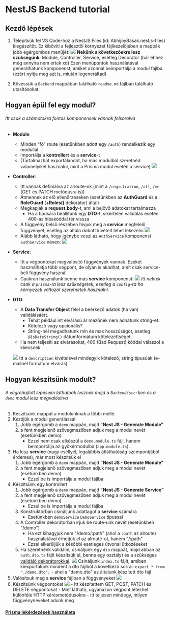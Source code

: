 # NestJS Backend tutorial

## Kezdő lépések

1. Telepítsük fel VS Code-hoz a NestJS Files (id: AbhijoyBasak.nestjs-files) kiegészítőt. Ez kibővíti a fejlesztői környezet fájlkezelőjében a mappák jobb egérgombos menüjét:
![](./img/context_menu.png)
**Nekünk a következőekre lesz szükségünk**: Module, Controller, Service, esetleg Decorator (bár ehhez még annyira nem értek xd)
Ezen menüpontok használatával generálhatunk komponenst, amiket azonnal beimportálja a modul fájlba (ezért nyitja meg azt is, miután legeneráltad)

2. Kövessük a `Backend` mappában található `readme.md` fájlban található utasításokat.

## Hogyan épül fel egy modul?

###### Itt csak a számotokra fontos komponensek vannak felsorolva

- **Module**:
  - Minden "fő" route (esetünkben adott egy `/auth`) rendelkezik egy modullal
  - Importálja a **kontrollert** és a **service**-t
  - (Tartalmazhat exportálandót, ha más modulból szeretnéd valamelyiket használni, mint a Prisma modul esetén a service)
![](./img/module.png)

- **Controller**:
  - Itt vannak definiálva az alroute-ok (mint a `/registration`, `/all`, `/me` (GET és PATCH metódusra is))
  - Átmennek az elő ellenőrzéseken (esetünkben az **AuthGuard** és a **RoleGuard** (+**Roles()** dekorátor) által)
  - Megkapják a **request.body**-t, ami a bejövő adatokat tartalmazza
    - Ha a típusára beállítunk egy **DTO**-t, sikertelen validálás esetén 400-as hibakóddal tér vissza
  - A függvény belső részében hívjuk meg a **service** megfelelő függvényét, esetleg az általa dobott kivételt lehet lekezelni
![](./img/controller.png)
  - Alább látható, hogy igénybe veszi az `AuthService` komponenst `authService` néven:
  ![](./img/controller_service.png)

- **Service**:
  - Itt a végpontokat megvalósító függvények vannak. Ezeket használhatja több végpont, de olyan is akadhat, amit csak service-beli függvény használ.
  - Gyakran használunk benne más **service** komponenst:
  ![](./img/service.png)
  *Itt nektek csak a `prisma`-ra lesz szükségetek, esetleg a `config`-ra ha környezeti változót szeretnétek használni.*
- **DTO**:
  - A **Data Transfer Object** felel a beérkező adatok (ha van) validálásáért.
    - Tehát például int elvárású ár mezőnek nem adnatunk string-et.
    - Kötelező vagy opcionális?
    - String-nél megadhatunk min és max hosszúságot, esetleg `@IsDateString()` dátumformátum kötelezettséget.
  - Ha nem teljesíti az elvárásokat, 400 (Bad Request) kóddal válaszol a kliensnek
  
  ![](./img/dto.png)
    Itt a `description` kivételével mindegyik kötelező, string típusúak (e-mailnél formátum elvárás)

## Hogyan készítsünk modult?

###### A végrehajtott lépéseim láthatóak lesznek majd a `Backend/src`-ben és a `demo` modul lesz megvalósítva

1. Készítsünk mappát a modulunknak a többi mellé.
2. Kezdjük a modul generálással
    1. Jobb egérgomb a `demo` mappán, majd **"Nest JS - Generate Module"**
    2. a fent megjelenő szövegmezőben adjuk meg a modul nevét (esetünkben demo)
        - Ezzel nem csak elkészül a `demo.module.ts` fájl, hanem beimportálja az gyökérmodulba (`app.module.ts`).
3. Ha lesz **service** (nagy eséllyel, legalábbis átláthatóság szempontjából érdemes), már most készítsük el
    1. Jobb egérgomb a `demo` mappán, majd **"Nest JS - Generate Module"**
    2. a fent megjelenő szövegmezőben adjuk meg a modul nevét (esetünkben demo)
        - Ezzel be is importálja a modul fájlba
4. Készítsünk egy kontrollert
    1. Jobb egérgomb a `demo` mappán, majd **"Nest JS - Generate Service"**
    2. a fent megjelenő szövegmezőben adjuk meg a modul nevét (esetünkben demo)
        - Ezzel be is importálja a modul fájlba
    3. Konstruktorban csináljunk adattagot a **service** számára
        - Esetünkben `demoService` `DemoService` típussal
    4. A Controller dekorátorban írjuk be route-unk nevét (esetünkben "/demo")
        - Ha ezt kihagyjuk nem "/demo/:path" (ahol a `:path` az alroute) használatával érhetjük el az alroute-ot, hanem "/:path"
        - Ezzel elkerüljük a későbbi esetleges útvonal ütközéseket
    5. Ha szeretnénk validálni, csináljunk egy `dto` mappát, majd abban az `auth.dto.ts` fájlt készítsük el, benne egy osztályt és a szükséges [validáló dekorátorokkal](https://github.com/typestack/class-validator?tab=readme-ov-file#validation-decorators).
    ![](./img/step-dto.png)
    Csináljunk `index.ts` fájlt, amiben kiexportálunk mindent a dto fájlból a következő sorral:
    `export * from "./demo.dto";` - ahol a "demo.dto" az általunk készített dto fájl
5. Valósítsuk meg a **service** fájlban a függvényeket
![](./img/step-service.png)
6. Készítsünk végpontokat
    ![](./img/step-controller.png)
        - Itt készítettem GET, POST, PATCH és DELETE végpontokat
        - Mint látható, ugyanazon végpont létezhet különféle HTTP kérésmetódusokra
        - itt teljesen mindegy, milyen függvényneveket adunk meg

#### [Prisma lekérdezések használata](https://www.prisma.io/docs/orm/prisma-client/queries)

